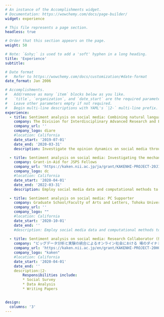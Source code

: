 ```yaml
---
# An instance of the Accomplishments widget.
# Documentation: https://wowchemy.com/docs/page-builder/
widget: experience

# This file represents a page section.
headless: true

# Order that this section appears on the page.
weight: 50

# Note: `&shy;` is used to add a 'soft' hyphen in a long heading.
title: 'Experience'
subtitle:

# Date format
#   Refer to https://wowchemy.com/docs/customization/#date-format
date_format: Jan 2006

# Accomplishments.
#   Add/remove as many `item` blocks below as you like.
#   `title`, `organization`, and `date_start` are the required parameters.
#   Leave other parameters empty if not required.
#   Begin multi-line descriptions with YAML's `|2-` multi-line prefix.
experience:
  - title: Sentiment analysis on social media: Combining natural language processing and network analysis to examine how social media shape opinion dynamics
    company: The Division for Interdisciplinary Advanced Research and Education Research Grant
    company_url: ''
    company_logo: diare
    #location: California
    date_start: '2019-07-01'
    date_end: '2020-03-31'
    description: Investigate the opinion dynamics on social media through the combination of natural language processing and network analysis methods.

  - title: Sentiment analysis on social media: Investigating the mechanism political polarization on social media
    company: Grant-in-Aid for JSPS Fellows
    company_url: 'https://kaken.nii.ac.jp/ja/grant/KAKENHI-PROJECT-20J11407/'
    company_logo: dc
    #location: California
    date_start: '2020-04-01'
    date_end: '2022-03-31'
    description: Employ social media data and computational methods to investigate how exposed information can affect the formation of opinions and provide a more comprehensive understanding on political polarization.

  - title: Sentiment analysis on social media: PC Supporter
    company: Graduate School/Faculty of Arts and Letters, Tohoku University
    company_url: ''
    company_logo: ""
    #location: California
    date_start: '2020-10-01'
    date_end: ''
    #description: Employ social media data and computational methods to investigate how exposed information can affect the formation of opinions and provide a more comprehensive understanding on political polarization.
  
  - title: Sentiment analysis on social media: Research Collaborator (研究協力者)
    company: "ビッグデータ分析と実験の統合によるオンライン社会における 場のダイナミクスの解析 (PI: Hiroki Takikawa)"
    company_url: 'https://kaken.nii.ac.jp/en/grant/KAKENHI-PROJECT-20H01563/'
    company_logo: "kaken"
    #location: California
    date_start: '2020-04-01'
    date_end: ''
    description:|2-
        Responsibilities include:
        * Social Survey
        * Data Analysis
        * Writing Papers
        

design:
  columns: '3'
---
```

